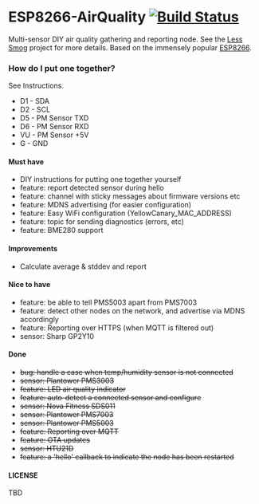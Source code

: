 # ESP8266-AirQuality [![Build Status](https://travis-ci.org/less-smog/ESP8266-AirQuality.svg?branch=master)](https://travis-ci.org/less-smog/ESP8266-AirQuality)

Multi-sensor DIY air quality gathering and reporting node. See the [Less Smog](http://less-smog.org) project for more
details. Based on the immensely popular [ESP8266](https://en.wikipedia.org/wiki/ESP8266).

### How do I put one together?

See Instructions.

* D1 - SDA
* D2 - SCL
* D5 - PM Sensor TXD
* D6 - PM Sensor RXD
* VU - PM Sensor +5V
* G  - GND

#### Must have

* DIY instructions for putting one together yourself
* feature: report detected sensor during hello
* feature: channel with sticky messages about firmware versions etc
* feature: MDNS advertising (for easier configuration)
* feature: Easy WiFi configuration (YellowCanary_MAC_ADDRESS)
* feature: topic for sending diagnostics (errors, etc)
* feature: BME280 support

#### Improvements

* Calculate average & stddev and report

#### Nice to have

* feature: be able to tell PMS5003 apart from PMS7003
* feature: detect other nodes on the network, and advertise via MDNS accordingly
* feature: Reporting over HTTPS (when MQTT is filtered out)
* sensor: Sharp GP2Y10

#### Done

* ~~bug: handle a case when temp/humidity sensor is not connected~~
* ~~sensor: Plantower PMS3003~~
* ~~feature: LED air quality indicator~~
* ~~feature: auto-detect a connected sensor and configure~~
* ~~sensor: Nova Fitness SDS011~~
* ~~sensor: Plantower PMS7003~~
* ~~sensor: Plantower PMS5003~~
* ~~feature: Reporting over MQTT~~
* ~~feature: OTA updates~~
* ~~sensor: HTU21D~~
* ~~feature: a 'hello' callback to indicate the node has been restarted~~

#### LICENSE

TBD
